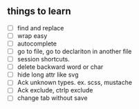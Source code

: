 

## things to learn
- [ ] find and replace
- [ ] wrap easy
- [ ] autocomplete
- [ ] go to file, go to declariton in another file
- [ ] session shortcuts.
- [ ] delete backward word or char
- [ ] hide long attr like svg
- [ ] Ack unknown types. ex. scss, mustache
- [ ] Ack exclude, ctrlp exclude
- [ ] change tab without save
